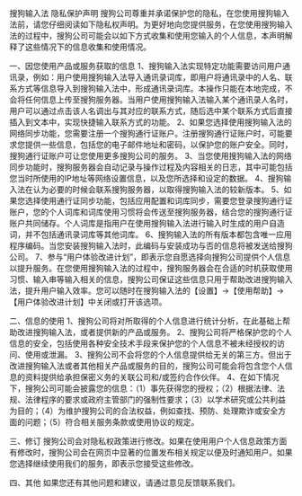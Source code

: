 搜狗输入法 隐私保护声明
搜狗公司尊重并承诺保护您的隐私，在您使用搜狗输入法前，请您仔细阅读如下隐私权声明。为更好地向您提供服务，在您使用搜狗输入法的过程中，搜狗公司可能会以如下方式收集和使用您输入的个人信息，本声明解释了这些情况下的信息收集和使用情况。

一、因您使用产品或服务获取的信息
1、搜狗输入法实现特定功能需要访问用户通讯录，例如：用户使用搜狗输入法导入通讯录词库，即用户将通讯录中的人名、联系方式等信息导入到搜狗输入法中，形成通讯录词库。本操作只能在本地完成，不会将任何信息上传至搜狗服务器。当用户使用搜狗输入法输入某个通讯录人名时，用户可以通过点击该人名调出与其对应的联系方式，随后选中某个联系方式后直接插入到文本中，实现快捷输入联系方式的功能。
2、如果您选择使用搜狗输入法的网络同步功能，您需要注册一个搜狗通行证账户。注册搜狗通行证账户时，可能要求您提供一些信息，包括您的电子邮件地址和密码，以保护您的账户安全。同时，搜狗通行证账户可让您使用更多搜狗公司的服务。
3、当您使用搜狗输入法的网络同步功能时，搜狗服务器会自动记录与操作过程及内容相关的日志，其中可能包括您当时所使用的IP地址等网络设置信息，以及您所选择和设定的数据。
4、搜狗输入法在认为必要的时候会联系搜狗服务器，以取得搜狗输入法的较新版本。
5、如果您选择使用通行证同步功能，包括应用配置和词库同步，需要您登录搜狗通行证账户，您的个人词库和词库使用习惯将会传送至搜狗服务器，结合您的搜狗通行证账户共同储存。个人词库是指用户在使用搜狗输入法进行输入时生成的用户自造词，并不包括通讯录词库等其他词库。
6、搜狗输入法的所有版本都包含唯一应用程序编码。当您安装搜狗输入法时，此编码与安装成功与否的信息将被发送给搜狗公司。
7、参与“用户体验改进计划”，即表示您自愿选择向搜狗公司提供个人信息以提升服务。在您使用搜狗输入法的过程中，搜狗服务器会在合适的时机获取使用习惯、输入串等输入相关的信息，搜狗公司保证这些信息只用于帮助改进搜狗输入法，提升用户输入效率。您可以随时在搜狗输入法的【设置】→【使用帮助】→【用户体验改进计划】中关闭或打开该选项。

二、信息的使用
1、搜狗公司将对所取得的个人信息进行统计分析，在此基础上帮助改进搜狗输入法，或者提供新的产品或服务。
2、搜狗公司将严格保护您的个人信息的安全，包括使用各种安全技术手段来保护您的个人信息不被未经授权的访问、使用或泄漏。
3、搜狗公司不会将您的个人信息提供给无关的第三方。但出于改进搜狗输入法或者其他相关产品或服务的目的，搜狗公司可能会将包含您个人信息的资料提供给承担保密义务的关联公司和/或签约合作伙伴。
4、在如下情况下，搜狗公司可能会披露您的信息：（1）事先获得您的授权；（2）根据法律、法规、法律程序的要求或政府主管部门的强制性要求；（3）以学术研究或公共利益为目的；（4）为维护搜狗公司的合法权益，例如查找、预防、处理欺诈或安全方面的问题；（5）符合相关服务条款或使用协议的规定。

三、修订
搜狗公司会对隐私权政策进行修改。如果在使用用户个人信息政策方面有修改时，搜狗公司会在网页中显著的位置发布相关规定以便及时通知用户。如果您选择继续使用我们的服务，即表示您接受这些修改。

四、其他
如果您还有其他问题和建议，请通过意见反馈联系我们。